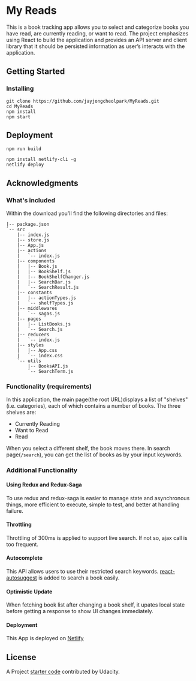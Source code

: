 # My Reads

This is a book tracking app allows you to select and categorize books you have read, are currently reading, or want to read. The project emphasizes using React to build the application and provides an API server and client library that it should be persisted information as user’s interacts with the application.

## Getting Started

### Installing

```
git clone https://github.com/jayjongcheolpark/MyReads.git
cd MyReads
npm install
npm start
```

## Deployment

```
npm run build

npm install netlify-cli -g
netlify deploy
```

## Acknowledgments
### What's included
Within the download you'll find the following directories and files:

```
|-- package.json
`-- src
    |-- index.js
    |-- store.js
    |-- App.js
    |-- actions
    |   `-- index.js
    |-- components
    |   |-- Book.js  
    |   |-- BookShelf.js
    |   |-- BookShelfChanger.js
    |   |-- SearchBar.js
    |   `-- SearchResult.js
    |-- constants
    |   |-- actionTypes.js
    |   `-- shelfTypes.js
    |-- middlewares
    |   `-- sagas.js
    |-- pages
    |   |-- ListBooks.js
    |   `-- Search.js
    |-- reducers
    |   `-- index.js
    |-- styles
    |   |-- App.css
    |   `-- index.css
    `-- utils
        |-- BooksAPI.js
        `-- SearchTerm.js
```
 
### Functionality (requirements)

In this application, the main page(the root URL)displays a list of "shelves" (i.e. categories), each of which contains a number of books. The three shelves are:

* Currently Reading
* Want to Read
* Read

When you select a different shelf, the book moves there.
In search page(`/search`), you can get the list of books as by your input keywords.


### Additional Functionality
#### Using Redux and Redux-Saga
To use redux and redux-saga is easier to manage state and asynchronous things, more efficient to execute, simple to test, and better at handling failure.

#### Throttling
Throttling of 300ms is applied to support live search. If not so, ajax call is too frequent.

#### Autocomplete
This API allows users to use their restricted search keywords. [react-autosuggest](https://github.com/moroshko/react-autosuggest) is added to search a book easily.

#### Optimistic Update
When fetching book list after changing a book shelf, it upates local state before getting a response to show UI changes immediately.


#### Deployment
This App is deployed on [Netlify](https://www.netlify.com/)


## License

A Project [starter code](https://github.com/udacity/reactnd-project-myreads-starter) contributed by Udacity.
